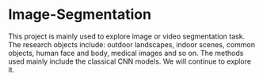 # Image-Segmentation
This project is mainly used to explore image or video segmentation task. The research objects include: 
outdoor landscapes, indoor scenes, common objects, human face and body, medical images and so on. 
The methods used mainly include the classical CNN models. We will continue to explore it.
